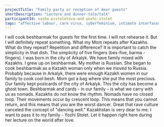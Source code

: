 ```yaml
---
projectTitle: "Family party or reception of dear guests"
shortDescription: "Lecture and dinner-tale/talk"
participantId: sasha-pistoletova-and-yozhi-stolet
tags: "affective labour, care virus, cyberfeminism, intimate interfaces, intoxication, practices of ourselves, terror of relationship"
---
```

I will cook beshbarmak for guests for the first time. I will not rehearse it. But I will definitely repeat something. What my Mom repeats after Kazakhs. What do they repeat? Repetition and difference? It is important  to catch the simplicity in that dish. The simplicity of five fingers (bes-five, barma - fingers). I was born in the city of Arkalyk. We have family mixed with Kazakhs. I grew up on beshbarmak. My mother is Russian. She began to cook beshbarmak as a Kazakh woman only when we moved to Russia. Probably because in Arkalyk, there were enough Kazakh women in our family to cook cool besh. Mom got a bag where she put the most precious. Our family kept postcards of the city of Arkalyk. This the city has become a ghost town. Beshbarmak and cards - in our family – is what we carry with us as nomads. Kazakhs do not know the rhythm. Nomads have no closed loop. Their movements occur by crescent loop. This means that you cannot return, and this means that you are the worst dancer. Great that rave culture canceled the concept of "dancing well." Kazakhstan is very dear to me.
I want to pass it to my family - Yozhi Stolet. Let it happen right here during her lecture on the world after love.

